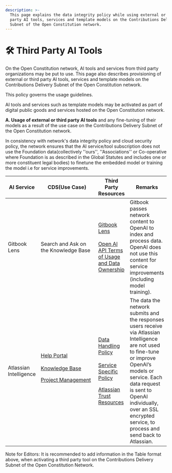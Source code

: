 ```yaml
---
description: >-
  This page explains the data integrity policy while using external or third
  party AI tools, services and template models on the Contributions Delivery
  Subnet of the Open Constitution network.
---
```


# 🛠️ Third Party AI Tools

On the Open Constitution network, AI tools and services from third party organizations may be put to use. This page also describes provisioning of external or third party AI tools, services and template models on the Contributions Delivery Subnet of the Open Constitution network.

This policy governs the usage guidelines.

AI tools and services such as template models may be activated as part of digital public goods and services hosted on the Open Constitution network.

**A. Usage of external or third party AI tools** and any fine-tuning of their models as a result of the use case on the Contributions Delivery Subnet of the Open Constitution network.

In consistency with network's data integrity policy and cloud security policy, the network ensures that the AI service/tool subscription does not use the Foundation data(collectively ''ours'', ''Associations'' or Co-operative where Foundation is as described in the Global Statutes and includes one or more constituent legal bodies) to finetune the embedded model or training the model i.e for service improvements.



<table><thead><tr><th>AI Service</th><th width="168">CDS(Use Case)</th><th>Third Party Resources</th><th>Remarks</th></tr></thead><tbody><tr><td>Gitbook Lens </td><td>Search and Ask on the Knowledge Base</td><td><a href="https://docs.gitbook.com/product-tour/searching-your-content/lens#how-does-gitbook-ai-handle-my-data">Gitbook Lens</a><br><br><a href="https://openai.com/blog/introducing-chatgpt-and-whisper-apis#developer-focus">Open AI API Terms of Usage and Data Ownership</a> </td><td>Gitbook passes network content to OpenAI to index and process data. OpenAI does not use this content for service improvements (including model training).</td></tr><tr><td>Atlassian Intelligence</td><td><p><a href="https://help.portal.muellners.com/servicedesk/customer/portals">Help Portal</a><br><br><a href="https://openconstitution.atlassian.net/wiki/spaces">Knowledge Base</a></p><p></p><p><a href="https://openconstitution.atlassian.net/jira/projects">Project Management</a><br><br></p></td><td><p><a href="https://www.atlassian.com/trust/atlassian-intelligence">Data Handling Policy</a><br><br><a href="https://www.atlassian.com/legal/product-specific-terms#atlassian-intelligence-specific-terms">Service Specific Policy</a></p><p></p><p><a href="https://www.atlassian.com/trust/">Atlassian Trust Resources</a><br></p></td><td>The data the network submits and the responses users receive via Atlassian Intelligence are not used to fine-tune or improve OpenAI’s models or service. Each data request is sent to OpenAI individually, over an SSL encrypted service, to process and send back to Atlassian.</td></tr></tbody></table>



Note for Editors: It is recommended to add information in the Table format above, when activating a third party tool on the Contributions Delivery Subnet of the Open Constitution Network.


